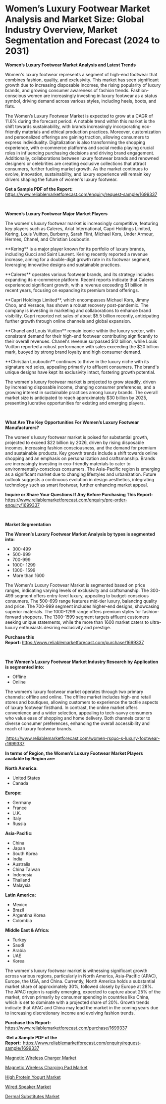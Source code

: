 <p><h1>Women’s Luxury Footwear Market Analysis and Market Size: Global Industry Overview, Market Segmentation and Forecast (2024 to 2031)</h1></p><p><strong>Women’s Luxury Footwear Market Analysis and Latest Trends</strong></p>
<p><p>Women's luxury footwear represents a segment of high-end footwear that combines fashion, quality, and exclusivity. This market has seen significant growth due to increasing disposable incomes, the rising popularity of luxury brands, and growing consumer awareness of fashion trends. Fashion-conscious women are increasingly investing in luxury footwear as a status symbol, driving demand across various styles, including heels, boots, and flats.</p><p>The Women’s Luxury Footwear Market is expected to grow at a CAGR of 11.6% during the forecast period. A notable trend within this market is the shift towards sustainability, with brands increasingly incorporating eco-friendly materials and ethical production practices. Moreover, customization and personalized offerings are gaining traction, allowing consumers to express individuality. Digitalization is also transforming the shopping experience, with e-commerce platforms and social media playing crucial roles in influencing purchasing decisions and driving brand engagement. Additionally, collaborations between luxury footwear brands and renowned designers or celebrities are creating exclusive collections that attract consumers, further fueling market growth. As the market continues to evolve, innovation, sustainability, and luxury experience will remain key drivers shaping the future of women's luxury footwear.</p></p>
<p><strong>Get a Sample PDF of the Report:&nbsp;</strong> <a href="https://www.reliablemarketforecast.com/enquiry/request-sample/1699337?utm_campaign=1768&utm_medium=2&utm_source=Github&utm_content=ia&utm_term=20102024&utm_id=womens-luxury-footwear">https://www.reliablemarketforecast.com/enquiry/request-sample/1699337</a></p>
<p>&nbsp;</p>
<p><strong>Women’s Luxury Footwear Major Market Players</strong></p>
<p><p>The women's luxury footwear market is increasingly competitive, featuring key players such as Caleres, Ariat International, Capri Holdings Limited, Kering, Louis Vuitton, Burberry, Sarah Flint, Michael Kors, Under Armour, Hermes, Chanel, and Christian Louboutin. </p><p>**Kering** is a major player known for its portfolio of luxury brands, including Gucci and Saint Laurent. Kering recently reported a revenue increase, aiming for a double-digit growth rate in its footwear segment, leveraging innovative designs and sustainable practices.</p><p>**Caleres** operates various footwear brands, and its strategy includes expanding its e-commerce platform. Recent reports indicate that Caleres experienced significant growth, with a revenue exceeding $1 billion in recent years, focusing on expanding its premium brand offerings.</p><p>**Capri Holdings Limited**, which encompasses Michael Kors, Jimmy Choo, and Versace, has shown a robust recovery post-pandemic. The company is investing in marketing and collaborations to enhance brand visibility. Capri reported net sales of about $5.5 billion recently, anticipating further growth through online channels and global expansion.</p><p>**Chanel and Louis Vuitton** remain iconic within the luxury sector, with consistent demand for their high-end footwear contributing significantly to their overall revenues. Chanel's revenue surpassed $12 billion, while Louis Vuitton reported a robust performance with sales exceeding the $20 billion mark, buoyed by strong brand loyalty and high consumer demand.</p><p>**Christian Louboutin** continues to thrive in the luxury niche with its signature red soles, appealing primarily to affluent consumers. The brand's unique designs have kept its exclusivity intact, fostering growth potential.</p><p>The women's luxury footwear market is projected to grow steadily, driven by increasing disposable income, changing consumer preferences, and a growing interest in sustainable practices among luxury brands. The overall market size is anticipated to reach approximately $30 billion by 2025, presenting lucrative opportunities for existing and emerging players.</p></p>
<p>&nbsp;</p>
<p><strong>What Are The Key Opportunities For Women’s Luxury Footwear Manufacturers?</strong></p>
<p><p>The women's luxury footwear market is poised for substantial growth, projected to exceed $22 billion by 2026, driven by rising disposable incomes, increasing fashion consciousness, and the demand for premium and sustainable products. Key growth trends include a shift towards online shopping and an emphasis on personalization and craftsmanship. Brands are increasingly investing in eco-friendly materials to cater to environmentally-conscious consumers. The Asia-Pacific region is emerging as a significant market due to changing lifestyles and urbanization. Future outlook suggests a continuous evolution in design aesthetics, integrating technology such as smart footwear, further enhancing market appeal.</p></p>
<p><strong>Inquire or Share Your Questions If Any Before Purchasing This Report:</strong> <a href="https://www.reliablemarketforecast.com/enquiry/pre-order-enquiry/1699337?utm_campaign=1768&utm_medium=2&utm_source=Github&utm_content=ia&utm_term=20102024&utm_id=womens-luxury-footwear">https://www.reliablemarketforecast.com/enquiry/pre-order-enquiry/1699337</a></p>
<p>&nbsp;</p>
<p><strong>Market Segmentation</strong></p>
<p><strong>The Women’s Luxury Footwear Market Analysis by types is segmented into:</strong></p>
<p><ul><li>300-499</li><li>500-699</li><li>700-999</li><li>1000- 1299</li><li>1300- 1599</li><li>More than 1600</li></ul></p>
<p><p>The Women's Luxury Footwear Market is segmented based on price ranges, indicating varying levels of exclusivity and craftsmanship. The 300-499 segment offers entry-level luxury, appealing to budget-conscious consumers. The 500-699 range features mid-tier luxury, balancing quality and price. The 700-999 segment includes higher-end designs, showcasing superior materials. The 1000-1299 range offers premium styles for fashion-forward shoppers. The 1300-1599 segment targets affluent customers seeking unique statements, while the more than 1600 market caters to ultra-luxury enthusiasts desiring exclusivity and prestige.</p></p>
<p><strong>Purchase this Report:&nbsp;</strong><a href="https://www.reliablemarketforecast.com/purchase/1699337?utm_campaign=1768&utm_medium=2&utm_source=Github&utm_content=ia&utm_term=20102024&utm_id=womens-luxury-footwear">https://www.reliablemarketforecast.com/purchase/1699337</a></p>
<p>&nbsp;</p>
<p><strong>The Women’s Luxury Footwear Market Industry Research by Application is segmented into:</strong></p>
<p><ul><li>Offline</li><li>Online</li></ul></p>
<p><p>The women’s luxury footwear market operates through two primary channels: offline and online. The offline market includes high-end retail stores and boutiques, allowing customers to experience the tactile aspects of luxury footwear firsthand. In contrast, the online market offers convenience and a wider selection, appealing to tech-savvy consumers who value ease of shopping and home delivery. Both channels cater to diverse consumer preferences, enhancing the overall accessibility and reach of luxury footwear brands.</p></p>
<p><a href="https://www.reliablemarketforecast.com/women-rsquo-s-luxury-footwear-r1699337?utm_campaign=1768&utm_medium=2&utm_source=Github&utm_content=ia&utm_term=20102024&utm_id=womens-luxury-footwear">&nbsp;https://www.reliablemarketforecast.com/women-rsquo-s-luxury-footwear-r1699337</a></p>
<p><strong>In terms of Region, the Women’s Luxury Footwear Market Players available by Region are:</strong></p>
<p>
    <p> <strong> North America: </strong>
        <ul>
            <li>United States</li>
            <li>Canada</li>
        </ul>
        </p> 
    <p> <strong> Europe: </strong>
        <ul>
            <li>Germany</li>
            <li>France</li>
            <li>U.K.</li>
            <li>Italy</li>
            <li>Russia</li>
        </ul>
        </p> 
    <p> <strong> Asia-Pacific: </strong>
        <ul>
            <li>China</li>
            <li>Japan</li>
            <li>South Korea</li>
            <li>India</li>
            <li>Australia</li>
            <li>China Taiwan</li>
            <li>Indonesia</li>
            <li>Thailand</li>
            <li>Malaysia</li>
        </ul>
        </p> 
    <p> <strong> Latin America: </strong>
        <ul>
            <li>Mexico</li>
            <li>Brazil</li>
            <li>Argentina Korea</li>
            <li>Colombia</li>
        </ul>
        </p> 
    <p> <strong> Middle East & Africa: </strong>
        <ul>
            <li>Turkey</li>
            <li>Saudi</li>
            <li>Arabia</li>
            <li>UAE</li>
            <li>Korea</li>
        </ul>
    </p>
    </p>
<p><p>The women's luxury footwear market is witnessing significant growth across various regions, particularly in North America, Asia-Pacific (APAC), Europe, the USA, and China. Currently, North America holds a substantial market share of approximately 30%, followed closely by Europe at 28%. The APAC region is rapidly emerging, expected to capture about 25% of the market, driven primarily by consumer spending in countries like China, which is set to dominate with a projected share of 20%. Growth trends indicate that APAC and China may lead the market in the coming years due to increasing discretionary income and evolving fashion trends.</p></p>
<p><strong>Purchase this Report: </strong><a href="https://www.reliablemarketforecast.com/purchase/1699337?utm_campaign=1768&utm_medium=2&utm_source=Github&utm_content=ia&utm_term=20102024&utm_id=womens-luxury-footwear">https://www.reliablemarketforecast.com/purchase/1699337</a></p>
<p>&nbsp;<strong>Get a Sample PDF of the Report:&nbsp;&nbsp;</strong><a href="https://www.reliablemarketforecast.com/enquiry/request-sample/1699337?utm_campaign=1768&utm_medium=2&utm_source=Github&utm_content=ia&utm_term=20102024&utm_id=womens-luxury-footwear">https://www.reliablemarketforecast.com/enquiry/request-sample/1699337</a></p>
<p><strong></strong></p>
<p><p><a href="https://www.linkedin.com/pulse/magnetic-wireless-charger-market-size-status-forecast-2024-2031-lmqbf?utm_campaign=1768&utm_medium=2&utm_source=Github&utm_content=ia&utm_term=20102024&utm_id=womens-luxury-footwear">Magnetic Wireless Charger Market</a></p><p><a href="https://www.linkedin.com/pulse/magnetic-wireless-charging-pad-market-matrix-applications-buwaf?utm_campaign=1768&utm_medium=2&utm_source=Github&utm_content=ia&utm_term=20102024&utm_id=womens-luxury-footwear">Magnetic Wireless Charging Pad Market</a></p><p><a href="https://www.linkedin.com/pulse/high-protein-yogurt-market-size-segmentation-trends-growth-7bqte?utm_campaign=1768&utm_medium=2&utm_source=Github&utm_content=ia&utm_term=20102024&utm_id=womens-luxury-footwear">High Protein Yogurt Market</a></p><p><a href="https://www.linkedin.com/pulse/investing-wired-speaker-market-trends-leading-products-regional-8gtef?utm_campaign=1768&utm_medium=2&utm_source=Github&utm_content=ia&utm_term=20102024&utm_id=womens-luxury-footwear">Wired Speaker Market</a></p><p><a href="https://www.linkedin.com/pulse/exploring-dermal-substitutes-market-dynamics-revenue-tmcne?utm_campaign=1768&utm_medium=2&utm_source=Github&utm_content=ia&utm_term=20102024&utm_id=womens-luxury-footwear">Dermal Substitutes Market</a></p></p>